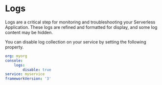 <!--
title: Logs
menuText: Logs
description: Log collection
menuOrder: 7
-->

# Logs
Logs are a critical step for monitoring and troubleshooting your
Serverless Application. These logs are refined and formatted for
display, and some log content may be hidden. 

You can disable log collection on your service by setting the
following property. 

```yaml
org: myorg
console: 
    logs:
        disable: true
service: myservice
frameworkVersion: '3'
```
